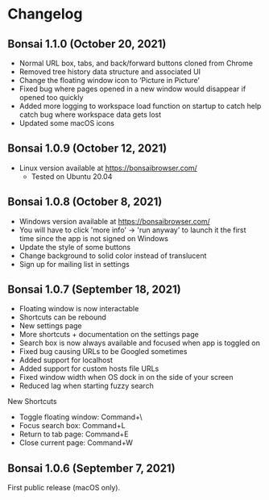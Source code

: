# Changelog

## Bonsai 1.1.0 (October 20, 2021)

- Normal URL box, tabs, and back/forward buttons cloned from Chrome
- Removed tree history data structure and associated UI
- Change the floating window icon to ‘Picture in Picture’
- Fixed bug where pages opened in a new window would disappear if opened too quickly
- Added more logging to workspace load function on startup to catch help catch bug where workspace data gets lost
- Updated some macOS icons

## Bonsai 1.0.9 (October 12, 2021)

- Linux version available at https://bonsaibrowser.com/
    - Tested on Ubuntu 20.04

## Bonsai 1.0.8 (October 8, 2021)

- Windows version available at https://bonsaibrowser.com/
- You will have to click 'more info' -> 'run anyway' to launch it the first time since the app is not signed on Windows
- Update the style of some buttons
- Change background to solid color instead of translucent
- Sign up for mailing list in settings

## Bonsai 1.0.7 (September 18, 2021)

- Floating window is now interactable
- Shortcuts can be rebound
- New settings page
- More shortcuts + documentation on the settings page
- Search box is now always available and focused when app is toggled on
- Fixed bug causing URLs to be Googled sometimes
- Added support for localhost
- Added support for custom hosts file URLs
- Fixed window width when OS dock in on the side of your screen
- Reduced lag when starting fuzzy search

New Shortcuts
- Toggle floating window: Command+\
- Focus search box: Command+L
- Return to tab page: Command+E
- Close current page: Command+W

## Bonsai 1.0.6 (September 7, 2021)

First public release (macOS only).
